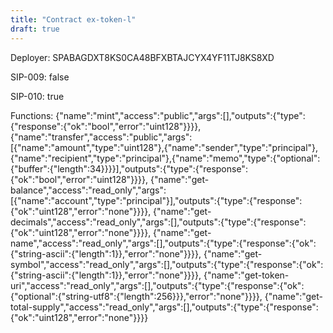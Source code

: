 ```yaml
---
title: "Contract ex-token-l"
draft: true
---
```

Deployer: SPABAGDXT8KS0CA48BFXBTAJCYX4YF11TJ8KS8XD

SIP-009: false

SIP-010: true

Functions:
{"name":"mint","access":"public","args":[],"outputs":{"type":{"response":{"ok":"bool","error":"uint128"}}}}, {"name":"transfer","access":"public","args":[{"name":"amount","type":"uint128"},{"name":"sender","type":"principal"},{"name":"recipient","type":"principal"},{"name":"memo","type":{"optional":{"buffer":{"length":34}}}}],"outputs":{"type":{"response":{"ok":"bool","error":"uint128"}}}}, {"name":"get-balance","access":"read_only","args":[{"name":"account","type":"principal"}],"outputs":{"type":{"response":{"ok":"uint128","error":"none"}}}}, {"name":"get-decimals","access":"read_only","args":[],"outputs":{"type":{"response":{"ok":"uint128","error":"none"}}}}, {"name":"get-name","access":"read_only","args":[],"outputs":{"type":{"response":{"ok":{"string-ascii":{"length":1}},"error":"none"}}}}, {"name":"get-symbol","access":"read_only","args":[],"outputs":{"type":{"response":{"ok":{"string-ascii":{"length":1}},"error":"none"}}}}, {"name":"get-token-uri","access":"read_only","args":[],"outputs":{"type":{"response":{"ok":{"optional":{"string-utf8":{"length":256}}},"error":"none"}}}}, {"name":"get-total-supply","access":"read_only","args":[],"outputs":{"type":{"response":{"ok":"uint128","error":"none"}}}}
